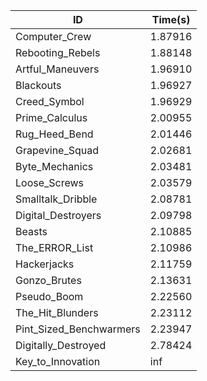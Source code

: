 |ID|Time(s)|
|-|-|
|Computer_Crew|1.87916|
|Rebooting_Rebels|1.88148|
|Artful_Maneuvers|1.96910|
|Blackouts|1.96927|
|Creed_Symbol|1.96929|
|Prime_Calculus|2.00955|
|Rug_Heed_Bend|2.01446|
|Grapevine_Squad|2.02681|
|Byte_Mechanics|2.03481|
|Loose_Screws|2.03579|
|Smalltalk_Dribble|2.08781|
|Digital_Destroyers|2.09798|
|Beasts|2.10885|
|The_ERROR_List|2.10986|
|Hackerjacks|2.11759|
|Gonzo_Brutes|2.13631|
|Pseudo_Boom|2.22560|
|The_Hit_Blunders|2.23112|
|Pint_Sized_Benchwarmers|2.23947|
|Digitally_Destroyed|2.78424|
|Key_to_Innovation|inf|
